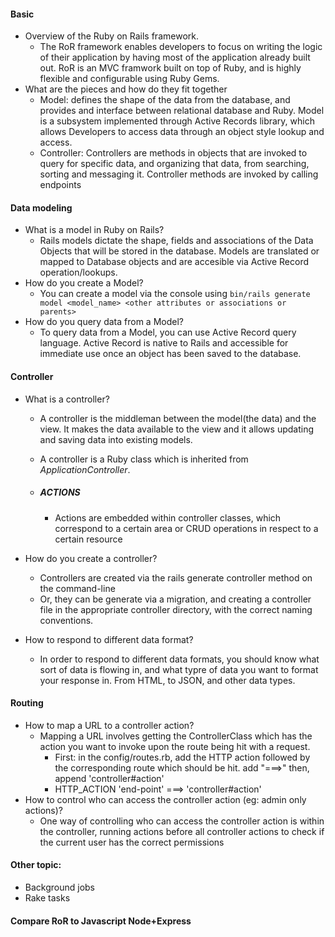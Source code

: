 #### Basic

- Overview of the Ruby on Rails framework.
  - The RoR framework enables developers to focus on writing the logic of their application by having most of the application already built out. RoR is an MVC framwork built on top of Ruby, and is highly flexible and configurable using Ruby Gems. 
- What are the pieces and how do they fit together
  - Model: defines the shape of the data from the database, and provides and interface between relational database and Ruby. Model is a subsystem implemented through Active Records library, which allows Developers to access data through an object style lookup and access.
  - Controller: Controllers are methods in objects that are invoked to query for specific data, and organizing that data, from searching, sorting and messaging it. Controller methods are invoked by calling endpoints 

#### Data modeling

- What is a model in Ruby on Rails? 
  - Rails models dictate the shape, fields and associations of the Data Objects that will be stored in the database. Models are translated or mapped to Database objects and are accesible via Active Record operation/lookups.    
- How do you create a Model?
  - You can create a model via the console using `bin/rails generate model <model_name> <other attributes or associations or parents>`
- How do you query data from a Model?
  - To query data from a Model, you can use Active Record query language. Active Record is native to Rails and accessible for immediate use once an object has been saved to the database. 

#### Controller

- What is a controller?
  - A controller is the middleman between the model(the data) and the view. It makes the data available to the view and it allows updating and saving data into existing models.

  - A controller is a Ruby class which is inherited from *ApplicationController*. 

  - ##### ACTIONS

    - Actions are embedded within controller classes, which correspond to a certain area or CRUD operations in respect to a certain resource
- How do you create a controller?
  - Controllers are created via the rails generate controller method on the command-line
  -  Or, they can be generate via a migration, and creating a controller file in the appropriate controller directory, with the correct naming conventions.
- How to respond to different data format?

  - In order to respond to different data formats, you should know what sort of data is flowing in, and what typre of data you want to format your response in. From HTML, to JSON, and other data types.

#### Routing

- How to map a URL to a controller action?
  - Mapping a URL involves getting the ControllerClass which has the action you want to invoke upon the route being hit with a request.
    - First: in the config/routes.rb, add the HTTP action followed by the corresponding route which should be hit. add "===>" then, append 'controller#action'
    - HTTP_ACTION 'end-point' ===> 'controller#action'
- How to control who can access the controller action (eg: admin only actions)?
  - One way of controlling who can access the controller action is within the controller, running actions before all controller actions to check if the current user has the correct permissions

#### Other topic:

- Background jobs
- Rake tasks

#### Compare RoR to Javascript Node+Express

